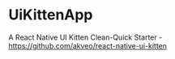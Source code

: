 # UiKittenApp
A React Native UI Kitten Clean-Quick Starter - https://github.com/akveo/react-native-ui-kitten
